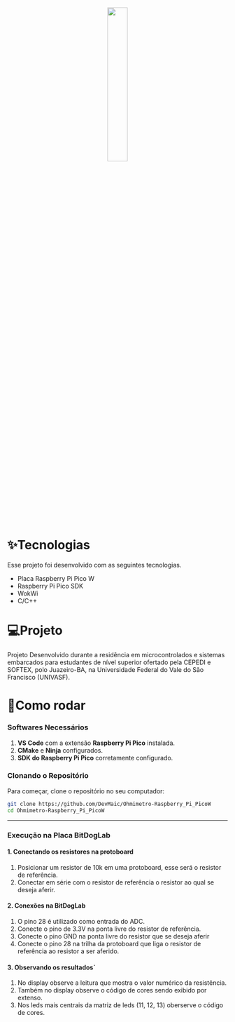 <h1>
  <p align="center" width="100%">
    <img width="30%" src="https://softex.br/wp-content/uploads/2024/09/EmbarcaTech_logo_Azul-1030x428.png">
  </p>
</h1>

# ✨Tecnologias
Esse projeto foi desenvolvido com as seguintes tecnologias.
- Placa Raspberry Pi Pico W
- Raspberry Pi Pico SDK
- WokWi
- C/C++

# 💻Projeto
Projeto Desenvolvido durante a residência em microcontrolados e sistemas embarcados para estudantes de nível superior ofertado pela CEPEDI e SOFTEX, polo Juazeiro-BA, na Universidade Federal do Vale do São Francisco (UNIVASF).

# 🚀Como rodar
### **Softwares Necessários**
1. **VS Code** com a extensão **Raspberry Pi Pico** instalada.
2. **CMake** e **Ninja** configurados.
3. **SDK do Raspberry Pi Pico** corretamente configurado.

### **Clonando o Repositório**
Para começar, clone o repositório no seu computador:
```bash
git clone https://github.com/DevMaic/Ohmimetro-Raspberry_Pi_PicoW
cd Ohmimetro-Raspberry_Pi_PicoW
```
---


### **Execução na Placa BitDogLab**
#### **1. Conectando os resistores na protoboard**
1. Posicionar um resistor de 10k em uma protoboard, esse será o resistor de referência.
2. Conectar em série com o resistor de referência o resistor ao qual se deseja aferir.
#### **2. Conexões na BitDogLab**
1. O pino 28 é utilizado como entrada do ADC.
2. Conecte o pino de 3.3V na ponta livre do resistor de referência.
3. Conecte o pino GND na ponta livre do resistor que se deseja aferir
4. Conecte o pino 28 na trilha da protoboard que liga o resistor de referência ao resistor a ser aferido.
#### **3. Observando os resultados`**
1. No display observe a leitura que mostra o valor numérico da resistência.
2. Também no display observe o código de cores sendo exibido por extenso.
3. Nos leds mais centrais da matriz de leds (11, 12, 13) oberserve o código de cores.
   